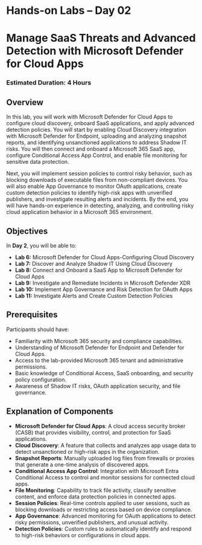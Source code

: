 # Hands-on Labs – Day 02

# Manage SaaS Threats and Advanced Detection with Microsoft Defender for Cloud Apps

### Estimated Duration: 4 Hours

## Overview

In this lab, you will work with Microsoft Defender for Cloud Apps to configure cloud discovery, onboard SaaS applications, and apply advanced detection policies. You will start by enabling Cloud Discovery integration with Microsoft Defender for Endpoint, uploading and analyzing snapshot reports, and identifying unsanctioned applications to address Shadow IT risks. You will then connect and onboard a Microsoft 365 SaaS app, configure Conditional Access App Control, and enable file monitoring for sensitive data protection.

Next, you will implement session policies to control risky behavior, such as blocking downloads of executable files from non-compliant devices. You will also enable App Governance to monitor OAuth applications, create custom detection policies to identify high-risk apps with unverified publishers, and investigate resulting alerts and incidents. By the end, you will have hands-on experience in detecting, analyzing, and controlling risky cloud application behavior in a Microsoft 365 environment.

## Objectives

In **Day 2**, you will be able to:

- **Lab 6:** Microsoft Defender for Cloud Apps-Configuring Cloud Discovery 
- **Lab 7:** Discover and Analyze Shadow IT Using Cloud Discovery
- **Lab 8:** Connect and Onboard a SaaS App to Microsoft Defender for Cloud Apps
- **Lab 9:** Investigate and Remediate Incidents in Microsoft Defender XDR
- **Lab 10:** Implement App Governance and Risk Detection for OAuth Apps
- **Lab 11:** Investigate Alerts and Create Custom Detection Policies

## Prerequisites

Participants should have:

- Familiarity with Microsoft 365 security and compliance capabilities.
- Understanding of Microsoft Defender for Endpoint and Defender for Cloud Apps.
- Access to the lab-provided Microsoft 365 tenant and administrative permissions.
- Basic knowledge of Conditional Access, SaaS onboarding, and security policy configuration.
- Awareness of Shadow IT risks, OAuth application security, and file governance.

## Explanation of Components

- **Microsoft Defender for Cloud Apps**: A cloud access security broker (CASB) that provides visibility, control, and protection for SaaS applications.
- **Cloud Discovery**: A feature that collects and analyzes app usage data to detect unsanctioned or high-risk apps in the organization.
- **Snapshot Reports**: Manually uploaded log files from firewalls or proxies that generate a one-time analysis of discovered apps.
- **Conditional Access App Control**: Integration with Microsoft Entra Conditional Access to control and monitor sessions for connected cloud apps.
- **File Monitoring**: Capability to track file activity, classify sensitive content, and enforce data protection policies in connected apps.
- **Session Policies**: Real-time controls applied to user sessions, such as blocking downloads or restricting access based on device compliance.
- **App Governance**: Advanced monitoring for OAuth applications to detect risky permissions, unverified publishers, and unusual activity.
- **Detection Policies**: Custom rules to automatically identify and respond to high-risk behaviors or configurations in cloud apps.

